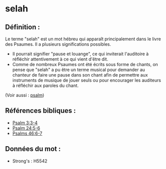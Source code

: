 # selah

## Définition :

Le terme "selah" est un mot hébreu qui apparaît principalement dans le livre des Psaumes. Il a plusieurs significations possibles.

* Il pourrait signifier "pause et louange", ce qui inviterait l'auditoire à réfléchir attentivement à ce qui vient d'être dit.
* Comme de nombreux Psaumes ont été écrits sous forme de chants, on pense que "selah" a pu être un terme musical pour demander au chanteur de faire une pause dans son chant afin de permettre aux instruments de musique de jouer seuls ou pour encourager les auditeurs à réfléchir aux paroles du chant.

(Voir aussi : [psalm](../kt/psalm.md))

## Références bibliques :

* [Psalm 3:3-4](rc://en/tn/help/psa/003/003)
* [Psalm 24:5-6](rc://en/tn/help/psa/024/005)
* [Psalms 46:6-7](rc://en/tn/help/psa/046/006)

## Données du mot :

* Strong's : H5542
